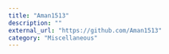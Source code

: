 ```yaml
---
title: "Aman1513"
description: ""
external_url: "https://github.com/Aman1513"
category: "Miscellaneous"
---
```

